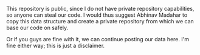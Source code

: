 This repository is public, since I do not have private repository capabilities, so anyone can steal our code. 
I would thus suggest Abhinav Madahar to copy this data structure and create a private repository from which we can base our code on safely. 

Or if you guys are fine with it, we can continue posting our data here. 
I'm fine either way; this is just a disclaimer. 
